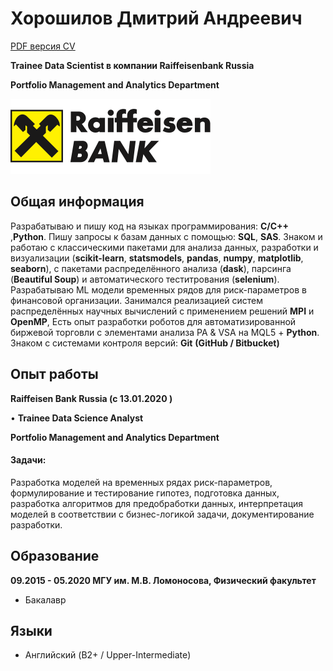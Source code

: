 
# **Хорошилов Дмитрий Андреевич**

[PDF версия CV](https://cloud.mail.ru/public/39BS/9tbXXiWyV)

**Trainee Data Scientist в компании Raiffeisenbank Russia**

 **Portfolio Management and Analytics Department**

![RaifLogo](https://github.com/MrNeuronGamer/MrNeuronGamer.github.io/blob/master/raiffeisen-bank.png?raw=true)


## Общая информация

Разрабатываю и пишу код на языках программирования: **С/С++** ,**Python**.
Пишу запросы к базам данных с помощью: **SQL**, **SAS**.
Знаком и работаю с классическими пакетами для анализа данных, разработки и визуализации (**scikit-learn**,
**statsmodels**, **pandas**, **numpy**, **matplotlib**, **seaborn**),
с пакетами распределённого анализа (**dask**), парсинга (**Beautiful Soup**) и автоматического теститрования
(**selenium**).
Разрабатываю ML модели временных рядов для риск-параметров в финансовой организации.
Занимался реализацией систем распределённых научных вычислений с применением решений **MPI** и
**OpenMP**,
Есть опыт разработки роботов для автоматизированной биржевой торговли с элементами анализа PA &
VSA на MQL5 + **Python**.
Знаком с системами контроля версий: **Git** **(GitHub / Bitbucket)**


## Опыт работы

**Raiffeisen Bank Russia (с 13.01.2020 )**

• **Trainee Data Science Analyst**

**Portfolio Management and Analytics Department**
#### Задачи: 
Разработка моделей на временных рядах риск-параметров, формулирование и тестирование гипотез,
подготовка данных, разработка алгоритмов для предобработки данных, интерпретация моделей в
соответствии с бизнес-логикой задачи, документирование разработки.

## Образование

**09.2015 - 05.2020 МГУ им. М.В. Ломоносова, Физический факультет**
* Бакалавр

## Языки

* Английский (B2+ / Upper-Intermediate)


